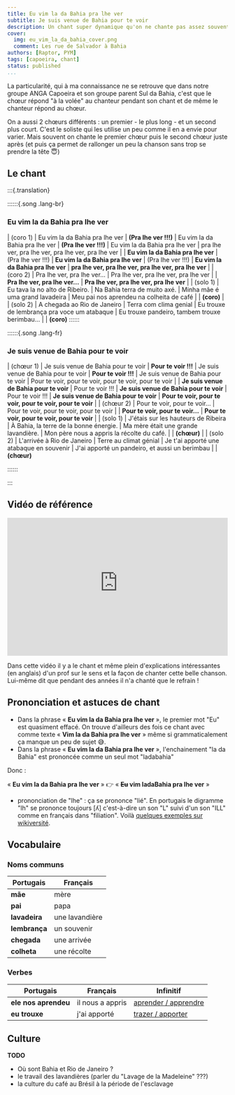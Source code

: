 ```yaml
---
title: Eu vim la da Bahia pra lhe ver
subtitle: Je suis venue de Bahia pour te voir
description: Un chant super dynamique qu'on ne chante pas assez souvent
cover:
  img: eu_vim_la_da_bahia_cover.png
  comment: Les rue de Salvador à Bahia
authors: [Raptor, PYM]
tags: [capoeira, chant]
status: published
...
```


La particularité, qui à ma connaissance ne se retrouve que dans notre groupe ANGA Capoeira et son groupe parent Sul da Bahia, c'est que le chœur répond "à la volée" au chanteur pendant son chant et de même le chanteur répond au chœur.

On a aussi 2 chœurs différents : un premier - le plus long - et un second plus court. C'est le soliste qui les utilise un peu comme il en a envie pour varier. Mais souvent on chante le premier chœur puis le second chœur juste après (et puis ça permet de rallonger un peu la chanson sans trop se prendre la tête 😇)

## Le chant

:::{.translation}

::::::{.song .lang-br}

### Eu vim la da Bahia pra lhe ver&nbsp;&nbsp;&nbsp;&nbsp;&nbsp;&nbsp;

| (coro 1)
| Eu vim la da Bahia pra lhe ver
| **(Pra lhe ver !!!)**
| Eu vim la da Bahia pra lhe ver
| **(Pra lhe ver !!!)**
| Eu vim la da Bahia pra lhe ver
| pra lhe ver, pra lhe ver, pra lhe ver, pra lhe ver
|
| **Eu vim la da Bahia pra lhe ver**
| (Pra lhe ver !!!)
| **Eu vim la da Bahia pra lhe ver**
| (Pra lhe ver !!!)
| **Eu vim la da Bahia pra lhe ver**
| **pra lhe ver, pra lhe ver, pra lhe ver, pra lhe ver**
|
| (coro 2)
| Pra lhe ver, pra lhe ver…
| Pra lhe ver, pra lhe ver, pra lhe ver
|
| **Pra lhe ver, pra lhe ver…**
| **Pra lhe ver, pra lhe ver, pra lhe ver**
|
| (solo 1)
| Eu tava la no alto de Ribeiro.
| Na Bahia terra de muito axé.
| Minha mãe é uma grand lavadeira
| Meu pai nos aprendeu na colheita de café
|
| **(coro)**
|
| (solo 2)
| A chegada ao Rio de Janeiro
| Terra com clima genial
| Eu trouxe de lembrança pra voce um atabaque
| Eu trouxe pandeiro, tambem trouxe berimbau...
|
| **(coro)**
::::::

::::::{.song .lang-fr}

### Je suis venue de Bahia pour te voir

| (chœur 1)
| Je suis venue de Bahia pour te voir
| **Pour te voir !!!**
| Je suis venue de Bahia pour te voir
| **Pour te voir !!!**
| Je suis venue de Bahia pour te voir
| Pour te voir, pour te voir, pour te voir, pour te voir
|
| **Je suis venue de Bahia pour te voir**
| Pour te voir !!!
| **Je suis venue de Bahia pour te voir**
| Pour te voir !!!
| **Je suis venue de Bahia pour te voir**
| **Pour te voir, pour te voir, pour te voir, pour te voir**
|
| (chœur 2)
| Pour te voir, pour te voir…
| Pour te voir, pour te voir, pour te voir
|
| **Pour te voir, pour te voir…**
| **Pour te voir, pour te voir, pour te voir**
|
| (solo 1)
| J'étais sur les hauteurs de Ribeira
| À Bahia, la terre de la bonne énergie.
| Ma mère était une grande lavandière.
| Mon père nous a appris la récolte du café.
|
| **(chœur)**
|
| (solo 2)
| L'arrivée à Rio de Janeiro
| Terre au climat génial
| Je t'ai apporté une atabaque en souvenir
| J'ai apporté un pandeiro, et aussi un berimbau
|
| **(chœur)**

::::::

:::

## Vidéo de référence

<iframe width="100%" height="315" src="https://www.youtube-nocookie.com/embed/zRgXUKWqcuI" title="YouTube video player" frameborder="0" allow="accelerometer; autoplay; clipboard-write; encrypted-media; gyroscope; picture-in-picture" allowfullscreen></iframe>

Dans cette vidéo il y a le chant et même plein d'explications intéressantes (en anglais) d'un prof sur le sens et la façon de chanter cette belle chanson. Lui-même dit que pendant des années il n'a chanté que le refrain !

## Prononciation et astuces de chant

- Dans la phrase « __Eu vim la da Bahia pra lhe ver__ », le premier mot "Eu" est quasiment effacé. On trouve d'ailleurs des fois ce chant avec comme texte « __Vim la da Bahia pra lhe ver__ » même si grammaticalement ça manque un peu de sujet 😅.
- Dans la phrase « __Eu vim la da Bahia pra lhe ver__ », l'enchainement "la da Bahia" est prononcée comme un seul mot "ladabahia"

Donc :

« __Eu vim la da Bahia pra lhe ver__ » 👉 « __~~Eu~~ vim ladaBahia pra lhe ver__ »

- prononciation de "lhe" : ça se prononce "lié". En portugais le digramme "lh" se prononce toujours \[ʎ\] c'est-à-dire un son "L" suivi d'un son "ILL" comme en français dans "filiation". Voilà [quelques exemples sur wikiversité](https://fr.wikiversity.org/wiki/Portugais/Phon%C3%A9tique/Digramme#LH).

## Vocabulaire

### Noms communs

| Portugais     | Français       |
| ------------- | -------------- |
| **mãe**       | mère           |
| **pai**       | papa           |
| **lavadeira** | une lavandière |
| **lembrança** | un souvenir    |
| **chegada**   | une arrivée    |
| **colheta**   | une récolte    |

### Verbes

| Portugais            | Français         | Infinitif                        |
| -------------------- | ---------------- | -------------------------------- |
| **ele nos aprendeu** | il nous a appris | [aprender / apprendre][aprender] |
| **eu trouxe**        | j'ai apporté     | [trazer / apporter][trazer]      |

[aprender]: https://la-conjugaison.nouvelobs.com/portugais/verbe/aprender.php
[trazer]: https://la-conjugaison.nouvelobs.com/portugais/verbe/trazer.php

## Culture

**TODO**

- Où sont Bahia et Rio de Janeiro ?
- le travail des lavandières (parler du "Lavage de la Madeleine" ???)
- la culture du café au Brésil à la période de l'esclavage

